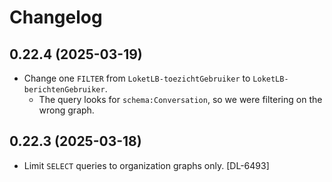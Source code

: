 # Changelog
## 0.22.4 (2025-03-19)
- Change one `FILTER` from `LoketLB-toezichtGebruiker` to `LoketLB-berichtenGebruiker`.
  - The query looks for `schema:Conversation`, so we were filtering on the wrong graph.
## 0.22.3 (2025-03-18)
- Limit `SELECT` queries to organization graphs only. [DL-6493]
